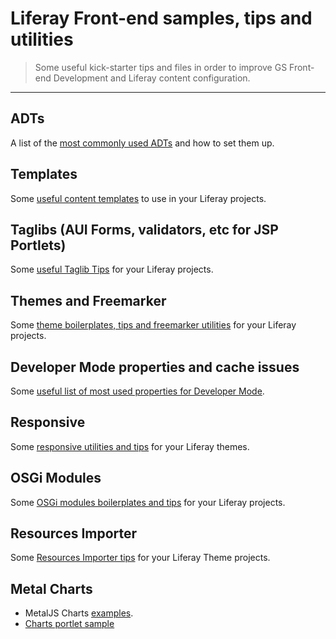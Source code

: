 # Liferay Front-end samples, tips and utilities

> Some useful kick-starter tips and files in order to improve GS Front-end Development and Liferay content configuration.

---

## ADTs

A list of the [most commonly used ADTs](adts/) and how to set them up.

## Templates

Some [useful content templates](templates/) to use in your Liferay projects.

## Taglibs (AUI Forms, validators, etc for JSP Portlets)

Some [useful Taglib Tips](taglibs/) for your Liferay projects.

## Themes and Freemarker

Some [theme boilerplates, tips and freemarker utilities](themes/) for your Liferay projects.

## Developer Mode properties and cache issues

Some [useful list of most used properties for Developer Mode](developer-mode/).

## Responsive

Some [responsive utilities and tips](responsive/) for your Liferay themes.

## OSGi Modules

Some [OSGi modules boilerplates and tips](modules/) for your Liferay projects.

## Resources Importer

Some [Resources Importer tips](resources-importer/) for your Liferay Theme projects.

## Metal Charts

* MetalJS Charts [examples](https://hosting-metalcharts.wedeploy.io/).
* [Charts portlet sample](https://github.com/liferay/liferay-portal/blob/master/modules/apps/foundation/frontend-taglib/frontend-taglib-chart-sample-web/src/main/resources/META-INF/resources/view.jsp)

